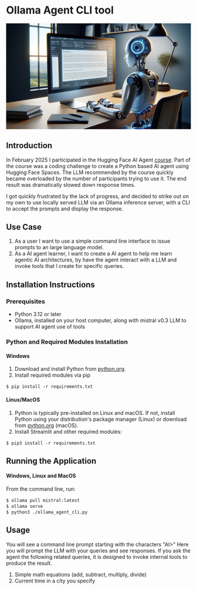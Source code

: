 # Ollama Agent CLI tool

![](./images/robot_at_computer_dalle3.jpg "Source: Dall-E 3: Image of a AI robot, typing at a computer")

## Introduction
In February 2025 I participated in the Hugging Face AI Agent [course](./images/hugging_face_ai_agent_certificate_Feb_2025.jpg "Hugging Face AI Agent certificate of completion issued to Chris Vitalos February 2025"). Part of the course was a coding challenge to create a Python based AI agent using Hugging Face Spaces. The LLM recommended by the course quickly became overloaded by the number of participants trying to use it. The end result was dramatically slowed down response times.

I got quickly frustrated by the lack of progress, and decided to strike out on my own to use locally served LLM via an Ollama inference server, with a CLI to accept the prompts and display the response.

## Use Case
1. As a user I want to use a simple command line interface to issue prompts to an large language model.
2. As a AI agent learner, I want to create a AI agent to help me learn agentic AI architectures, by have the agent interact with a LLM and invoke tools that I create for specific queries.

## Installation Instructions
### Prerequisites
- Python 3.12 or later
- Ollama, installed on your host computer, along with mistral v0.3 LLM to support AI agent use of tools
### Python and Required Modules Installation
#### Windows
1. Download and install Python from [python.org](https://www.python.org/downloads/windows/).
2. Install required modules via pip
```
$ pip install -r requirements.txt
```
#### Linux/MacOS
1. Python is typically pre-installed on Linux and macOS. If not, install Python using your distribution's package manager (Linux) or download from [python.org](https://www.python.org/downloads/macos/) (macOS).
2. Install Streamlit and other required modules:
```
$ pip3 install -r requirements.txt
```
## Running the Application
#### Windows, Linux and MacOS
From the command line, run:
```
$ ollama pull mistral:latest
$ ollama serve
$ python3 ./ollama_agent_cli.py
```
## Usage

You will see a command line prompt starting with the characters "AI>"  Here you will prompt the LLM with your queries and see responses.  If you ask the agent the following related queries, it is designed to invoke internal tools to produce the result.
1. Simple math equations (add, subtract, multiply, divide)
2. Current time in a city you specify
